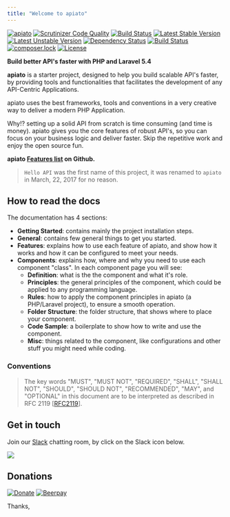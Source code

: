 ```yaml
---
title: "Welcome to apiato"
---
```


[![apiato](https://img.shields.io/badge/Status-Awesome-brightgreen.svg)](https://github.com/apiato/apiato)
[![Scrutinizer Code Quality](https://scrutinizer-ci.com/g/apiato/apiato/badges/quality-score.png?b=master)](https://scrutinizer-ci.com/g/apiato/apiato/?branch=master)
[![Build Status](https://travis-ci.org/apiato/apiato.svg?branch=master)](https://travis-ci.org/apiato/apiato)
[![Latest Stable Version](https://poser.pugx.org/apiato/apiato/v/stable)](https://packagist.org/packages/apiato/apiato)
[![Latest Unstable Version](https://poser.pugx.org/apiato/apiato/v/unstable)](https://packagist.org/packages/apiato/apiato)
[![Dependency Status](https://www.versioneye.com/user/projects/578988f4c3d40f0046852116/badge.svg?style=flat-square)](https://www.versioneye.com/user/projects/578988f4c3d40f0046852116)
[![Build Status](https://scrutinizer-ci.com/g/apiato/apiato/badges/build.png?b=master)](https://scrutinizer-ci.com/g/apiato/apiato/build-status/master)
[![composer.lock](https://poser.pugx.org/apiato/apiato/composerlock)](https://packagist.org/packages/apiato/apiato)
[![License](https://poser.pugx.org/apiato/apiato/license)](https://packagist.org/packages/apiato/apiato)

**Build better API's faster with PHP and Laravel 5.4**

**apiato** is a starter project, designed to help you build scalable API's faster, by providing tools and
functionalities that facilitates the development of any API-Centric Applications.

apiato uses the best frameworks, tools and conventions in a very creative way to deliver a modern PHP Application.

Why!? setting up a solid API from scratch is time consuming (and time is money).
apiato gives you the core features of robust API's, so you can focus on your business logic and deliver faster.
Skip the repetitive work and enjoy the open source fun.


**apiato [Features list](https://github.com/apiato/apiato#features) on Github.**


> `Hello API` was the first name of this project, it was renamed to `apiato` in March, 22, 2017 for no reason.

## How to read the docs

The documentation has 4 sections:

- **Getting Started**: contains mainly the project installation steps.
- **General**: contains few general things to get you started.
- **Features**: explains how to use each feature of apiato, and show how it works and how it can be configured to meet your needs.
- **Components**: explains how, where and why you need to use each component "class". In each component page you will see:
  * **Definition**: what is the the component and what it's role.
  * **Principles**: the general principles of the component, which could be applied to any programming language.
  * **Rules**: how to apply the component principles in apiato (a PHP/Laravel project), to ensure a smooth operation.
  * **Folder Structure**: the folder structure, that shows where to place your component.
  * **Code Sample**: a boilerplate to show how to write and use the component.
  * **Misc**: things related to the component, like configurations and other stuff you might need while coding.


### Conventions

> The key words "MUST", "MUST NOT", "REQUIRED", "SHALL", "SHALL NOT", "SHOULD", "SHOULD NOT", "RECOMMENDED", "MAY", and "OPTIONAL" in this document are to be interpreted as described in RFC 2119 [[RFC2119](http://tools.ietf.org/html/rfc2119)].



<a name="Chat"></a>
## Get in touch

Join our [Slack](https://apiato.slack.com/shared_invite/MTYyMzk3MzIzNjIxLTE0OTA5MDE0NTMtOTljOGU1NmFlZQ) chatting room, by click on the Slack icon below.

[![](https://s19.postimg.org/h7pvzy9ar/Slack-i_OS-icon.png)](https://apiato.slack.com/shared_invite/MTYyMzk3MzIzNjIxLTE0OTA5MDE0NTMtOTljOGU1NmFlZQ)

<a name="Donations"></a>
## Donations

[![Donate](https://img.shields.io/badge/Donate-PayPal-green.svg)](https://www.paypal.me/mzalt) 
[![Beerpay](https://beerpay.io/apiato/apiato/badge.svg?style=flat)](https://beerpay.io/apiato/apiato)


Thanks,
